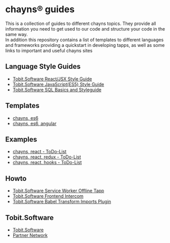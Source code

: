 # chayns® guides

This is a collection of guides to different chayns topics. They provide all information you need to get used to our code and structure your code in the same way. <br>
In addition this repository contains a list of templates to different languages and frameworks providing a quickstart in developing tapps, as well as some links to important and useful chayns sites

## Language Style Guides

* [Tobit.Software React/JSX Style Guide](https://github.com/TobitSoftware/chayns-guides/blob/master/TobitReactJsxStyleGuide.md)
* [Tobit.Software JavaScript(ES5) Style Guide](https://github.com/TobitSoftware/chayns-guides/blob/master/TobitJavaScriptStyleGuide.md)
* [Tobit.Software SQL Basics and Styleguide](https://github.com/TobitSoftware/chayns-guides/blob/master/TobitSQLBasicsAndStyleGuide.md)


## Templates
* [chayns, es6](https://github.com/TobitSoftware/chayns-template-es6)
* [chayns, es6, angular](https://github.com/TobitSoftware/chayns-template-es6-angular)

## Examples
* [chayns, react - ToDo-List](https://github.com/TobitSoftware/chayns-react-todo-example)
* [chayns, react, redux - ToDo-List](https://github.com/TobitSoftware/chayns-react-redux-todo-example)
* [chayns, react, hooks - ToDo-List](https://github.com/TobitSoftware/chayns-react-hooks-todo-example)


## Howto
* [Tobit.Software  Service Worker Offline Tapp](https://github.com/TobitSoftware/chayns-guides/blob/master/Offline-Tapp.md)
* [Tobit.Software  Frontend Intercom](https://github.com/TobitSoftware/chayns-guides/blob/master/Intercom.md)
* [Tobit.Software  Babel Transform Imports Plugin](https://github.com/TobitSoftware/chayns-guides/blob/master/Transform-Imports.md)

## Tobit.Software
* [Tobit.Software](https://en.tobit.software/)
* [Partner Network](https://en.tspn.tobit.software/)

